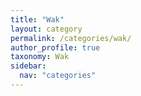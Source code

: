 ```yaml
---
title: "Wak"
layout: category
permalink: /categories/wak/
author_profile: true
taxonomy: Wak
sidebar:
  nav: "categories"
---
```

